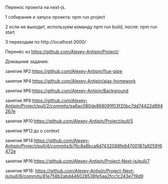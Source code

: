 Перенос проекта на next-js.

1 собирание и запуск проекта: npm run project

2 если не выходит, используем команду 
  npm run build, после: npm run start

3 переходим по http://localhost:3000/

Перенёс из https://github.com/Alexey-Antipin/Project/

Домашние задания:

занятие №2:https://github.com/Alexey-Antipin/flue-pipe

занятие №4:https://github.com/Alexey-Antipin/ajax-homework

занятие №6:https://github.com/Alexey-Antipin/Background

занятие №8:https://github.com/Alexey-Antipin/Project/pull/2/commits/ea6ac080de868091f03f20bc7dd74422d894267e

занятие №10:https://github.com/Alexey-Antipin/Project/pull/5

занятие №12:дз о context

занятие №14:https://github.com/Alexey-Antipin/Project/pull/4/commits/b76c8a8bca6d7432088fe84700187a925916472e

занятие №16:https://github.com/Alexey-Antipin/Project-Next-js/pull/7

занятие №18: https://github.com/Alexey-Antipin/Project-Next-js/pull/8/commits/81e758b2abd446028538fe5aa2fcc1c243e719d9
